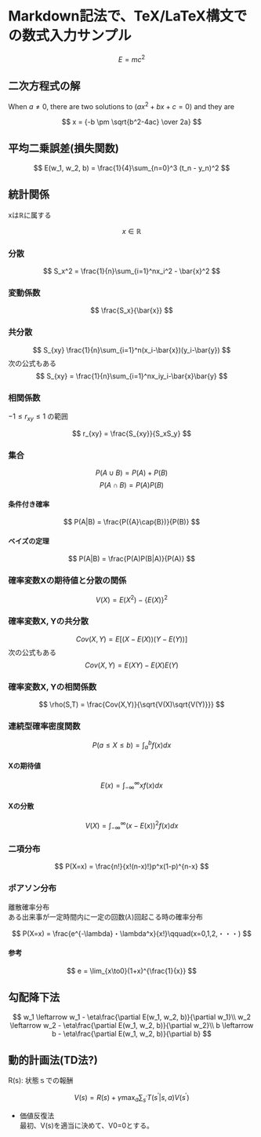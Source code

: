 # Markdown記法で、TeX/LaTeX構文での数式入力サンプル

$$
E = mc^2
$$

## 二次方程式の解

When $a \ne 0$, there are two solutions
to $(ax^2 + bx + c = 0)$ and they are 

$$
x = {-b \pm \sqrt{b^2-4ac} \over 2a}
$$

## 平均二乗誤差(損失関数)

$$
E(w_1, w_2, b) = \frac{1}{4}\sum_{n=0}^3 (t_n - y_n)^2
$$

## 統計関係

xは$\mathbb{R}$に属する

$$
x \in \mathbb{R}
$$

### 分散

$$
S_x^2 = \frac{1}{n}\sum_{i=1}^nx_i^2 - \bar{x}^2
$$

### 変動係数

$$
\frac{S_x}{\bar{x}}
$$

### 共分散

$$
S_{xy} \frac{1}{n}\sum_{i=1}^n(x_i-\bar{x})(y_i-\bar{y})
$$
次の公式もある
$$
S_{xy} = \frac{1}{n}\sum_{i=1}^nx_iy_i-\bar{x}\bar{y}
$$

### 相関係数

$-1 \le r_{xy} \le 1$ の範囲

$$
r_{xy} = \frac{S_{xy}}{S_xS_y}
$$

### 集合

$$
P({A}\cup{B}) = P(A) + P(B)
$$
$$
P({A}\cap{B}) = P(A)P(B)
$$

#### 条件付き確率
$$
P(A|B) = \frac{P({A}\cap{B})}{P(B)}
$$
#### ベイズの定理
$$
P(A|B) = \frac{P(A)P(B|A)}{P(A)}
$$

### 確率変数Xの期待値と分散の関係
$$
V(X) = E(X^2) - \{E(X)\}^2
$$

### 確率変数X, Yの共分散
$$
Cov(X, Y) = E[(X-E(X))(Y-E(Y))]
$$
次の公式もある
$$
Cov(X, Y) = E(XY)-E(X)E(Y)
$$

### 確率変数X, Yの相関係数
$$
\rho(S,T) = \frac{Cov(X,Y)}{\sqrt{V(X)\sqrt{V(Y)}}}
$$

### 連続型確率密度関数

$$
P(a\le{X}\le{b}) = \int_a^b f(x)dx
$$
#### Xの期待値
$$
E(x) = \int_{-\infty}^\infty xf(x)dx
$$

#### Xの分散
$$
V(X) = \int_{-\infty}^\infty (x-E(x))^2f(x)dx
$$

### 二項分布

$$
P(X=x) = \frac{n!}{x!(n-x)!}p^x(1-p)^{n-x}
$$

### ポアソン分布
離散確率分布  
ある出来事が一定時間内に一定の回数($\lambda$)回起こる時の確率分布

$$
P(X=x) = \frac{e^{-\lambda}・\lambda^x}{x!}\qquad(x=0,1,2,・・・)
$$

#### 参考
$$
e = \lim_{x\to0}(1+x)^{\frac{1}{x}}
$$

## 勾配降下法

$$
w_1 \leftarrow w_1 - \eta\frac{\partial E(w_1, w_2, b)}{\partial w_1}\\
w_2 \leftarrow w_2 - \eta\frac{\partial E(w_1, w_2, b)}{\partial w_2}\\
b \leftarrow b - \eta\frac{\partial E(w_1, w_2, b)}{\partial b}
$$

## 動的計画法(TD法?)

R(s): 状態ｓでの報酬

$$
V(s) = R(s) + \gamma \max_a \sum_{s^{\prime}} T(s^{\prime} | s, a)V(s^{\prime})
$$

- 価値反復法  
最初、V(s)を適当に決めて、V0=0とする。